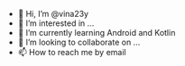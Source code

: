 - 👋 Hi, I’m @vina23y
- 👀 I’m interested in ...
- 🌱 I’m currently learning Android and Kotlin
- 💞️ I’m looking to collaborate on ...
- 📫 How to reach me by email 

<!---
vina23y/vina23y is a ✨ special ✨ repository because its `README.md` (this file) appears on your GitHub profile.
You can click the Preview link to take a look at your changes.
--->
